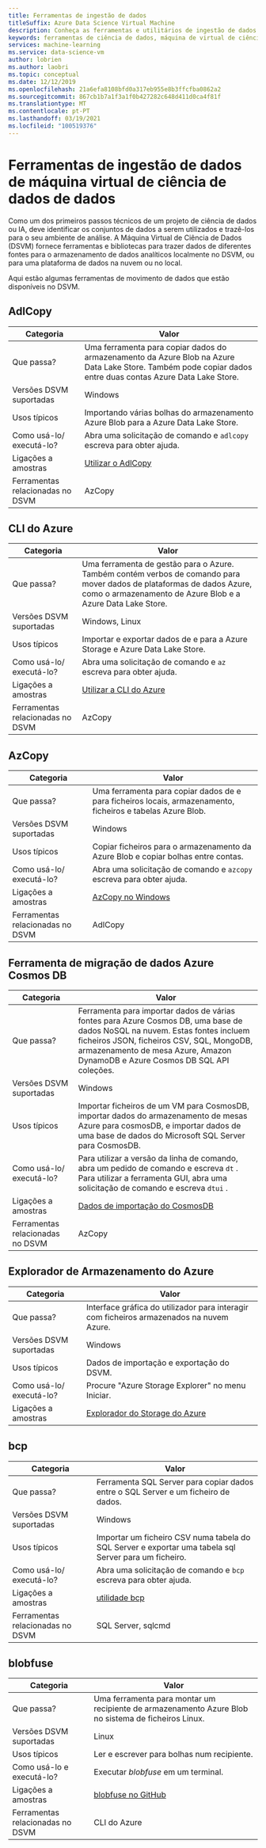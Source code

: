 ```yaml
---
title: Ferramentas de ingestão de dados
titleSuffix: Azure Data Science Virtual Machine
description: Conheça as ferramentas e utilitários de ingestão de dados que estão pré-instalados na Máquina Virtual de Ciência de Dados.
keywords: ferramentas de ciência de dados, máquina de virtual de ciência de dados, ferramentas para ciência de dados, ciência de dados do linux
services: machine-learning
ms.service: data-science-vm
author: lobrien
ms.author: laobri
ms.topic: conceptual
ms.date: 12/12/2019
ms.openlocfilehash: 21a6efa8108bfd0a317eb955e8b3ffcfba0862a2
ms.sourcegitcommit: 867cb1b7a1f3a1f0b427282c648d411d0ca4f81f
ms.translationtype: MT
ms.contentlocale: pt-PT
ms.lasthandoff: 03/19/2021
ms.locfileid: "100519376"
---
```

# <a name="data-science-virtual-machine-data-ingestion-tools"></a>Ferramentas de ingestão de dados de máquina virtual de ciência de dados de dados

Como um dos primeiros passos técnicos de um projeto de ciência de dados ou IA, deve identificar os conjuntos de dados a serem utilizados e trazê-los para o seu ambiente de análise. A Máquina Virtual de Ciência de Dados (DSVM) fornece ferramentas e bibliotecas para trazer dados de diferentes fontes para o armazenamento de dados analíticos localmente no DSVM, ou para uma plataforma de dados na nuvem ou no local.

Aqui estão algumas ferramentas de movimento de dados que estão disponíveis no DSVM.

## <a name="adlcopy"></a>AdlCopy

| Categoria | Valor |
| ------------- | ------------- |
| Que passa?   | Uma ferramenta para copiar dados do armazenamento da Azure Blob na Azure Data Lake Store. Também pode copiar dados entre duas contas Azure Data Lake Store.      |
| Versões DSVM suportadas      | Windows      |
| Usos típicos      | Importando várias bolhas do armazenamento Azure Blob para a Azure Data Lake Store.      |
|  Como usá-lo/ executá-lo?    |   Abra uma solicitação de comando e `adlcopy` escreva para obter ajuda.    |
| Ligações a amostras      | [Utilizar o AdlCopy](../../data-lake-store/data-lake-store-copy-data-azure-storage-blob.md)      |
| Ferramentas relacionadas no DSVM      | AzCopy     |

## <a name="azure-cli"></a>CLI do Azure

| Categoria | Valor |
| ------------- | ------------- |
| Que passa?   | Uma ferramenta de gestão para o Azure. Também contém verbos de comando para mover dados de plataformas de dados Azure, como o armazenamento de Azure Blob e a Azure Data Lake Store.     |
| Versões DSVM suportadas      | Windows, Linux     |
| Usos típicos      | Importar e exportar dados de e para a Azure Storage e Azure Data Lake Store.      |
|  Como usá-lo/ executá-lo?    |   Abra uma solicitação de comando e `az` escreva para obter ajuda.    |
| Ligações a amostras      | [Utilizar a CLI do Azure](/cli/azure)     |
| Ferramentas relacionadas no DSVM      | AzCopy      |


## <a name="azcopy"></a>AzCopy

| Categoria | Valor |
| ------------- | ------------- |
| Que passa?   | Uma ferramenta para copiar dados de e para ficheiros locais, armazenamento, ficheiros e tabelas Azure Blob.      |
| Versões DSVM suportadas      | Windows      |
| Usos típicos      | Copiar ficheiros para o armazenamento da Azure Blob e copiar bolhas entre contas.      |
|  Como usá-lo/ executá-lo?    |   Abra uma solicitação de comando e `azcopy` escreva para obter ajuda.    |
| Ligações a amostras      | [AzCopy no Windows](../../storage/common/storage-use-azcopy-v10.md)      |
| Ferramentas relacionadas no DSVM      | AdlCopy     |


## <a name="azure-cosmos-db-data-migration-tool"></a>Ferramenta de migração de dados Azure Cosmos DB

| Categoria | Valor |
| ------------- | ------------- |
| Que passa?   | Ferramenta para importar dados de várias fontes para Azure Cosmos DB, uma base de dados NoSQL na nuvem. Estas fontes incluem ficheiros JSON, ficheiros CSV, SQL, MongoDB, armazenamento de mesa Azure, Amazon DynamoDB e Azure Cosmos DB SQL API coleções.      |
| Versões DSVM suportadas      | Windows      |
| Usos típicos      | Importar ficheiros de um VM para CosmosDB, importar dados do armazenamento de mesas Azure para cosmosDB, e importar dados de uma base de dados do Microsoft SQL Server para CosmosDB.     |
|  Como usá-lo/ executá-lo?    |   Para utilizar a versão da linha de comando, abra um pedido de comando e escreva `dt` . Para utilizar a ferramenta GUI, abra uma solicitação de comando e escreva `dtui` .    |
| Ligações a amostras      | [Dados de importação do CosmosDB](../../cosmos-db/import-data.md)      |
| Ferramentas relacionadas no DSVM      | AzCopy      |

## <a name="azure-storage-explorer"></a>Explorador de Armazenamento do Azure

| Categoria | Valor |
| ------------- | ------------- |
| Que passa?   | Interface gráfica do utilizador para interagir com ficheiros armazenados na nuvem Azure. |
| Versões DSVM suportadas      | Windows      |
| Usos típicos      | Dados de importação e exportação do DSVM.    |
|  Como usá-lo/ executá-lo?    | Procure "Azure Storage Explorer" no menu Iniciar. |
| Ligações a amostras      | [Explorador do Storage do Azure](vm-do-ten-things.md#access-azure-data-and-analytics-services)      |


## <a name="bcp"></a>bcp

| Categoria | Valor |
| ------------- | ------------- |
| Que passa?   | Ferramenta SQL Server para copiar dados entre o SQL Server e um ficheiro de dados.      |
| Versões DSVM suportadas      | Windows      |
| Usos típicos      | Importar um ficheiro CSV numa tabela do SQL Server e exportar uma tabela sql Server para um ficheiro.      |
|  Como usá-lo/ executá-lo?    |   Abra uma solicitação de comando e `bcp` escreva para obter ajuda.    |
| Ligações a amostras      | [utilidade bcp](/sql/tools/bcp-utility)      |
| Ferramentas relacionadas no DSVM      | SQL Server, sqlcmd      |

## <a name="blobfuse"></a>blobfuse

| Categoria | Valor |
| ------------- | ------------- |
| Que passa?   | Uma ferramenta para montar um recipiente de armazenamento Azure Blob no sistema de ficheiros Linux.      |
| Versões DSVM suportadas      | Linux      |
| Usos típicos      | Ler e escrever para bolhas num recipiente.      |
|  Como usá-lo e executá-lo?    |   Executar _blobfuse_ em um terminal.    |
| Ligações a amostras      | [blobfuse no GitHub](https://github.com/Azure/azure-storage-fuse)      |
| Ferramentas relacionadas no DSVM      | CLI do Azure      |